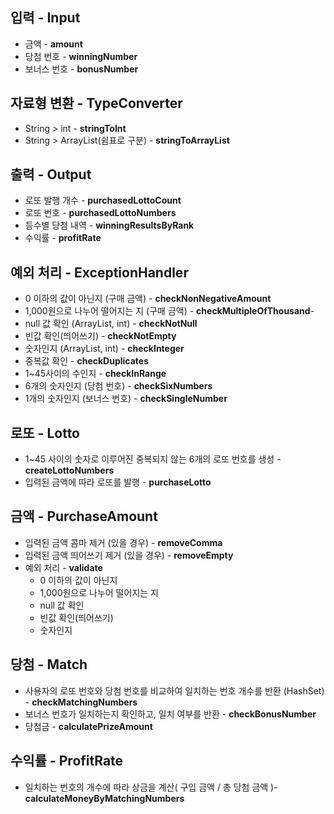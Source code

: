 ## 입력 - Input

- 금액 - **amount**
- 당첨 번호 - **winningNumber**
- 보너스 번호 - **bonusNumber**

## 자료형 변환 - **TypeConverter**

- String > int - **stringToInt**
- String > ArrayList(쉼표로 구분) - **stringToArrayList**

## 출력 - Output

- 로또 발행 개수 - **purchasedLottoCount**
- 로또 번호 - **purchasedLottoNumbers**
- 등수별 당첨 내역 - **winningResultsByRank**
- 수익률 - **profitRate**

## 예외 처리 - **ExceptionHandler**

- 0 이하의 값이 아닌지 (구매 금액) - **checkNonNegativeAmount**
- 1,000원으로 나누어 떨어지는 지 (구매 금액) - **checkMultipleOfThousand**-
- null 값 확인 (ArrayList, int) - **checkNotNull**
- 빈값 확인(띄어쓰기) - **checkNotEmpty**
- 숫자인지 (ArrayList, int) - **checkInteger**
- 중복값 확인 - **checkDuplicates**
- 1~45사이의 수인지 - **checkInRange**
- 6개의 숫자인지 (당첨 번호) - **checkSixNumbers**
- 1개의 숫자인지 (보너스 번호) - **checkSingleNumber**

## 로또 - Lotto

- 1~45 사이의 숫자로 이루어진 중복되지 않는 6개의 로또 번호를 생성 - **createLottoNumbers**
- 입력된 금액에 따라 로또를 발행 - **purchaseLotto**

## 금액 - PurchaseAmount

- 입력된 금액 콤마 제거 (있을 경우) - **removeComma**
- 입력된 금액 띄어쓰기 제거 (있을 경우) - **removeEmpty**
- 예외 처리 - **validate**
  - 0 이하의 값이 아닌지
  - 1,000원으로 나누어 떨어지는 지
  - null 값 확인
  - 빈값 확인(띄어쓰기)
  - 숫자인지

## 당첨 - Match

- 사용자의 로또 번호와 당첨 번호를 비교하여 일치하는 번호 개수를 반환 (HashSet) - **checkMatchingNumbers**
- 보너스 번호가 일치하는지 확인하고, 일치 여부를 반환 - **checkBonusNumber**
- 당첨금 - **calculatePrizeAmount**

## 수익률 - ProfitRate

- 일치하는 번호의 개수에 따라 상금을 계산( 구입 금액 / 총 당첨 금액 )- **calculateMoneyByMatchingNumbers**